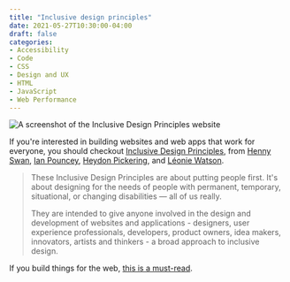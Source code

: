 ```yaml
---
title: "Inclusive design principles"
date: 2021-05-27T10:30:00-04:00
draft: false
categories:
- Accessibility
- Code
- CSS
- Design and UX
- HTML
- JavaScript
- Web Performance
---
```


<p><img alt="A screenshot of the Inclusive Design Principles website" src="/img/articles/inclusive-design-principles.png"></p>

If you're interested in building websites and web apps that work for everyone, you should checkout [Inclusive Design Principles](https://inclusivedesignprinciples.org/), from [Henny Swan](https://twitter.com/iheni), [Ian Pouncey](https://twitter.com/IanPouncey), [Heydon Pickering](https://twitter.com/heydonworks), and [Léonie Watson](https://twitter.com/LeonieWatson).

> These Inclusive Design Principles are about putting people first. It's about designing for the needs of people with permanent, temporary, situational, or changing disabilities — all of us really.
>
> They are intended to give anyone involved in the design and development of websites and applications - designers, user experience professionals, developers, product owners, idea makers, innovators, artists and thinkers - a broad approach to inclusive design.

If you build things for the web, [this is a must-read](https://inclusivedesignprinciples.org/).